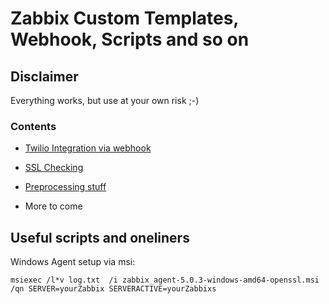 # Zabbix Custom Templates, Webhook, Scripts and so on

## Disclaimer

Everything works, but use at your own risk ;-)

### Contents

- [Twilio Integration via webhook](https://github.com/Simone-Zabberoni/zabbix-customization/blob/master/Twilio/README.md)
- [SSL Checking](https://github.com/Simone-Zabberoni/zabbix-customization/blob/master/SSL_Check/README.md)
- [Preprocessing stuff](https://github.com/Simone-Zabberoni/zabbix-customization/blob/master/Preprocessing/README.md)

- More to come

## Useful scripts and oneliners

Windows Agent setup via msi:

```
msiexec /l*v log.txt  /i zabbix_agent-5.0.3-windows-amd64-openssl.msi /qn SERVER=yourZabbix SERVERACTIVE=yourZabbixs
```

